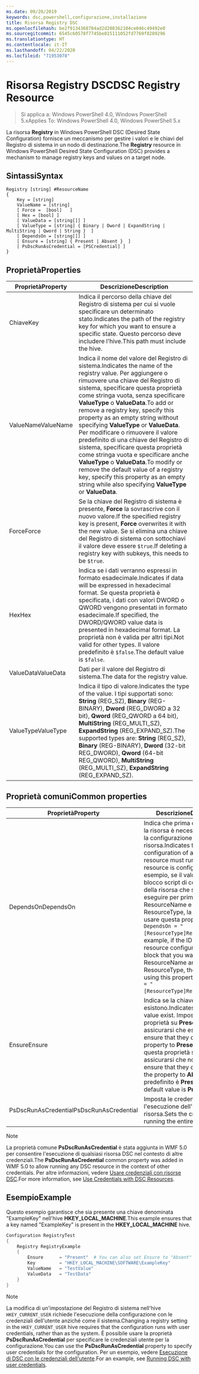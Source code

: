 ```yaml
---
ms.date: 09/20/2019
keywords: dsc,powershell,configurazione,installazione
title: Risorsa Registry DSC
ms.openlocfilehash: be2f9134368784ad2d208362104ce046c49492e0
ms.sourcegitcommit: 6545c60578f7745be015111052fd7769f8289296
ms.translationtype: HT
ms.contentlocale: it-IT
ms.lasthandoff: 04/22/2020
ms.locfileid: "71953078"
---
```

# <a name="dsc-registry-resource"></a><span data-ttu-id="51a55-103">Risorsa Registry DSC</span><span class="sxs-lookup"><span data-stu-id="51a55-103">DSC Registry Resource</span></span>

> <span data-ttu-id="51a55-104">Si applica a: Windows PowerShell 4.0, Windows PowerShell 5.x</span><span class="sxs-lookup"><span data-stu-id="51a55-104">Applies To: Windows PowerShell 4.0, Windows PowerShell 5.x</span></span>

<span data-ttu-id="51a55-105">La risorsa **Registry** in Windows PowerShell DSC (Desired State Configuration) fornisce un meccanismo per gestire i valori e le chiavi del Registro di sistema in un nodo di destinazione.</span><span class="sxs-lookup"><span data-stu-id="51a55-105">The **Registry** resource in Windows PowerShell Desired State Configuration (DSC) provides a mechanism to manage registry keys and values on a target node.</span></span>

## <a name="syntax"></a><span data-ttu-id="51a55-106">Sintassi</span><span class="sxs-lookup"><span data-stu-id="51a55-106">Syntax</span></span>

```Syntax
Registry [string] #ResourceName
{
    Key = [string]
    ValueName = [string]
    [ Force =  [bool]   ]
    [ Hex = [bool] ]
    [ ValueData = [string[]] ]
    [ ValueType = [string] { Binary | Dword | ExpandString | MultiString | Qword | String }  ]
    [ DependsOn = [string[]] ]
    [ Ensure = [string] { Present | Absent }  ]
    [ PsDscRunAsCredential = [PSCredential] ]
}
```

## <a name="properties"></a><span data-ttu-id="51a55-107">Proprietà</span><span class="sxs-lookup"><span data-stu-id="51a55-107">Properties</span></span>

|<span data-ttu-id="51a55-108">Proprietà</span><span class="sxs-lookup"><span data-stu-id="51a55-108">Property</span></span> |<span data-ttu-id="51a55-109">Descrizione</span><span class="sxs-lookup"><span data-stu-id="51a55-109">Description</span></span> |
|---|---|
|<span data-ttu-id="51a55-110">Chiave</span><span class="sxs-lookup"><span data-stu-id="51a55-110">Key</span></span> |<span data-ttu-id="51a55-111">Indica il percorso della chiave del Registro di sistema per cui si vuole specificare un determinato stato.</span><span class="sxs-lookup"><span data-stu-id="51a55-111">Indicates the path of the registry key for which you want to ensure a specific state.</span></span> <span data-ttu-id="51a55-112">Questo percorso deve includere l'hive.</span><span class="sxs-lookup"><span data-stu-id="51a55-112">This path must include the hive.</span></span> |
|<span data-ttu-id="51a55-113">ValueName</span><span class="sxs-lookup"><span data-stu-id="51a55-113">ValueName</span></span> |<span data-ttu-id="51a55-114">Indica il nome del valore del Registro di sistema.</span><span class="sxs-lookup"><span data-stu-id="51a55-114">Indicates the name of the registry value.</span></span> <span data-ttu-id="51a55-115">Per aggiungere o rimuovere una chiave del Registro di sistema, specificare questa proprietà come stringa vuota, senza specificare **ValueType** o **ValueData**.</span><span class="sxs-lookup"><span data-stu-id="51a55-115">To add or remove a registry key, specify this property as an empty string without specifying **ValueType** or **ValueData**.</span></span> <span data-ttu-id="51a55-116">Per modificare o rimuovere il valore predefinito di una chiave del Registro di sistema, specificare questa proprietà come stringa vuota e specificare anche **ValueType** o **ValueData**.</span><span class="sxs-lookup"><span data-stu-id="51a55-116">To modify or remove the default value of a registry key, specify this property as an empty string while also specifying **ValueType** or **ValueData**.</span></span> |
|<span data-ttu-id="51a55-117">Force</span><span class="sxs-lookup"><span data-stu-id="51a55-117">Force</span></span> |<span data-ttu-id="51a55-118">Se la chiave del Registro di sistema è presente, **Force** la sovrascrive con il nuovo valore.</span><span class="sxs-lookup"><span data-stu-id="51a55-118">If the specified registry key is present, **Force** overwrites it with the new value.</span></span> <span data-ttu-id="51a55-119">Se si elimina una chiave del Registro di sistema con sottochiavi il valore deve essere `$true`.</span><span class="sxs-lookup"><span data-stu-id="51a55-119">If deleting a registry key with subkeys, this needs to be `$true`.</span></span> |
|<span data-ttu-id="51a55-120">Hex</span><span class="sxs-lookup"><span data-stu-id="51a55-120">Hex</span></span> |<span data-ttu-id="51a55-121">Indica se i dati verranno espressi in formato esadecimale.</span><span class="sxs-lookup"><span data-stu-id="51a55-121">Indicates if data will be expressed in hexadecimal format.</span></span> <span data-ttu-id="51a55-122">Se questa proprietà è specificata, i dati con valori DWORD o QWORD vengono presentati in formato esadecimale.</span><span class="sxs-lookup"><span data-stu-id="51a55-122">If specified, the DWORD/QWORD value data is presented in hexadecimal format.</span></span> <span data-ttu-id="51a55-123">La proprietà non è valida per altri tipi.</span><span class="sxs-lookup"><span data-stu-id="51a55-123">Not valid for other types.</span></span> <span data-ttu-id="51a55-124">Il valore predefinito è `$false`.</span><span class="sxs-lookup"><span data-stu-id="51a55-124">The default value is `$false`.</span></span> |
|<span data-ttu-id="51a55-125">ValueData</span><span class="sxs-lookup"><span data-stu-id="51a55-125">ValueData</span></span> |<span data-ttu-id="51a55-126">Dati per il valore del Registro di sistema.</span><span class="sxs-lookup"><span data-stu-id="51a55-126">The data for the registry value.</span></span> |
|<span data-ttu-id="51a55-127">ValueType</span><span class="sxs-lookup"><span data-stu-id="51a55-127">ValueType</span></span> |<span data-ttu-id="51a55-128">Indica il tipo di valore.</span><span class="sxs-lookup"><span data-stu-id="51a55-128">Indicates the type of the value.</span></span> <span data-ttu-id="51a55-129">I tipi supportati sono: **String** (REG_SZ), **Binary** (REG-BINARY), **Dword** (REG_DWORD a 32 bit), **Qword** (REG_QWORD a 64 bit), **MultiString** (REG_MULTI_SZ), **ExpandString** (REG_EXPAND_SZ).</span><span class="sxs-lookup"><span data-stu-id="51a55-129">The supported types are: **String** (REG_SZ), **Binary** (REG-BINARY), **Dword** (32-bit REG_DWORD), **Qword** (64-bit REG_QWORD), **MultiString** (REG_MULTI_SZ), **ExpandString** (REG_EXPAND_SZ).</span></span> |

## <a name="common-properties"></a><span data-ttu-id="51a55-130">Proprietà comuni</span><span class="sxs-lookup"><span data-stu-id="51a55-130">Common properties</span></span>

|<span data-ttu-id="51a55-131">Proprietà</span><span class="sxs-lookup"><span data-stu-id="51a55-131">Property</span></span> |<span data-ttu-id="51a55-132">Descrizione</span><span class="sxs-lookup"><span data-stu-id="51a55-132">Description</span></span> |
|---|---|
|<span data-ttu-id="51a55-133">DependsOn</span><span class="sxs-lookup"><span data-stu-id="51a55-133">DependsOn</span></span> |<span data-ttu-id="51a55-134">Indica che prima di configurare la risorsa è necessario eseguire la configurazione di un'altra risorsa.</span><span class="sxs-lookup"><span data-stu-id="51a55-134">Indicates that the configuration of another resource must run before this resource is configured.</span></span> <span data-ttu-id="51a55-135">Ad esempio, se il valore di ID del blocco script di configurazione della risorsa che si vuole eseguire per primo è ResourceName e il tipo è ResourceType, la sintassi per usare questa proprietà è `DependsOn = "[ResourceType]ResourceName"`.</span><span class="sxs-lookup"><span data-stu-id="51a55-135">For example, if the ID of the resource configuration script block that you want to run first is ResourceName and its type is ResourceType, the syntax for using this property is `DependsOn = "[ResourceType]ResourceName"`.</span></span> |
|<span data-ttu-id="51a55-136">Ensure</span><span class="sxs-lookup"><span data-stu-id="51a55-136">Ensure</span></span> |<span data-ttu-id="51a55-137">Indica se la chiave e il valore esistono.</span><span class="sxs-lookup"><span data-stu-id="51a55-137">Indicates if the key and value exist.</span></span> <span data-ttu-id="51a55-138">Impostare questa proprietà su **Present** per assicurarsi che esistano.</span><span class="sxs-lookup"><span data-stu-id="51a55-138">To ensure that they do, set this property to **Present**.</span></span> <span data-ttu-id="51a55-139">Impostare questa proprietà su **Absent** per assicurarsi che non esistano.</span><span class="sxs-lookup"><span data-stu-id="51a55-139">To ensure that they do not exist, set the property to **Absent**.</span></span> <span data-ttu-id="51a55-140">Il valore predefinito è **Present**.</span><span class="sxs-lookup"><span data-stu-id="51a55-140">The default value is **Present**.</span></span> |
|<span data-ttu-id="51a55-141">PsDscRunAsCredential</span><span class="sxs-lookup"><span data-stu-id="51a55-141">PsDscRunAsCredential</span></span> |<span data-ttu-id="51a55-142">Imposta le credenziali per l'esecuzione dell'intera risorsa.</span><span class="sxs-lookup"><span data-stu-id="51a55-142">Sets the credential for running the entire resource as.</span></span> |

> [!NOTE]
> <span data-ttu-id="51a55-143">La proprietà comune **PsDscRunAsCredential** è stata aggiunta in WMF 5.0 per consentire l'esecuzione di qualsiasi risorsa DSC nel contesto di altre credenziali.</span><span class="sxs-lookup"><span data-stu-id="51a55-143">The **PsDscRunAsCredential** common property was added in WMF 5.0 to allow running any DSC resource in the context of other credentials.</span></span> <span data-ttu-id="51a55-144">Per altre informazioni, vedere [Usare credenziali con risorse DSC](../../../configurations/runasuser.md).</span><span class="sxs-lookup"><span data-stu-id="51a55-144">For more information, see [Use Credentials with DSC Resources](../../../configurations/runasuser.md).</span></span>

## <a name="example"></a><span data-ttu-id="51a55-145">Esempio</span><span class="sxs-lookup"><span data-stu-id="51a55-145">Example</span></span>

<span data-ttu-id="51a55-146">Questo esempio garantisce che sia presente una chiave denominata "ExampleKey" nell'hive **HKEY\_LOCAL\_MACHINE**.</span><span class="sxs-lookup"><span data-stu-id="51a55-146">This example ensures that a key named "ExampleKey" is present in the **HKEY\_LOCAL\_MACHINE** hive.</span></span>

```powershell
Configuration RegistryTest
{
    Registry RegistryExample
    {
        Ensure      = "Present"  # You can also set Ensure to "Absent"
        Key         = "HKEY_LOCAL_MACHINE\SOFTWARE\ExampleKey"
        ValueName   = "TestValue"
        ValueData   = "TestData"
    }
}
```

> [!NOTE]
> <span data-ttu-id="51a55-147">La modifica di un'impostazione del Registro di sistema nell'hive `HKEY_CURRENT_USER` richiede l'esecuzione della configurazione con le credenziali dell'utente anziché come il sistema.</span><span class="sxs-lookup"><span data-stu-id="51a55-147">Changing a registry setting in the `HKEY_CURRENT_USER` hive requires that the configuration runs with user credentials, rather than as the system.</span></span> <span data-ttu-id="51a55-148">È possibile usare la proprietà **PsDscRunAsCredential** per specificare le credenziali utente per la configurazione.</span><span class="sxs-lookup"><span data-stu-id="51a55-148">You can use the **PsDscRunAsCredential** property to specify user credentials for the configuration.</span></span> <span data-ttu-id="51a55-149">Per un esempio, vedere [Esecuzione di DSC con le credenziali dell'utente](../../../configurations/runAsUser.md).</span><span class="sxs-lookup"><span data-stu-id="51a55-149">For an example, see [Running DSC with user credentials](../../../configurations/runAsUser.md).</span></span>